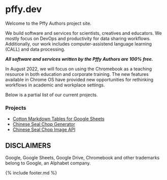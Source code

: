 ---
---
# pffy.dev

Welcome to the Pffy Authors project site.

We build software and services for scientists, creatives and educators. We mostly focus on DevOps and productivity for data sharing workflows. Additionally, our work includes computer-assistend language learning (CALL) and data processing.

***All software and services written by the Pffy Authors are 100% free.***

In August 2022, we will focus on using the Chromebook as a teaching resource in both education and corporate training. The new features available in Chrome OS have provided new opportunities for rethinking workflows in academic and workplace settings.

Below is a partial list of our current projects.

### Projects

  * <a href="https://m.pffy.dev/cotton">Cotton Markdown Tables for Google Sheets</a>
  * <a href="https://chinese.sealchop.com">Chinese Seal Chop Generator</a>
  * <a href="https://about.sealchop.com">Chinese Seal Chop Image API</a>


## DISCLAIMERS

Google, Google Sheets, Google Drive, Chromebook and other trademarks belong to Google, an Alphabet company.

{% include footer.md %}


